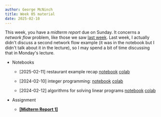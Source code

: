 ```yaml
---
author: George McNinch
title: Week 05 material
date: 2025-02-10
---
```


This week, you have a *midterm report* due on Sunday. It concerns a
*network flow* problem, like those we saw [last week](week-04.html).
Last week, I actually didn't discuss a second network flow example (it
was in the notebook but I didn't talk about it in the lecture), so I
may spend a bit of time discussing that in Monday's lecture.

- Notebooks

  - [2025-02-11] restaurant example recap
	  [notebook](/course-content/week05-00--restaurant-example-recap.ipynb)
	  [colab](https://colab.research.google.com/github/gmcninch-tufts/2025-Sp-Math087/blob/main/course-content/week05-00--restaurant-example-recap.ipynb)

  - [2024-02-10] integer programming:
	  [notebook](/course-content/week05-01--branch-and-bound.ipynb)
	  [colab](https://colab.research.google.com/github/gmcninch-tufts/2025-Sp-Math087/blob/main/course-content/week05-01--branch-and-bound.ipynb)


  - [2024-02-12] algorithms for solving linear programs
	  [notebook](/course-content/week05-02--linprog-algorithms.ipynb)
	  [colab](https://colab.research.google.com/github/gmcninch-tufts/2025-Sp-Math087/blob/main/course-content/week05-02--linprog-algorithms.ipynb)






- Assignment
	- [**[Midterm Report 1]**](/course-assignments/MidRep1--2025-02-16--problem.pdf)
